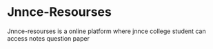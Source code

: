 # Jnnce-Resourses
Jnnce-resourses is a online platform where jnnce college student can access notes question paper
